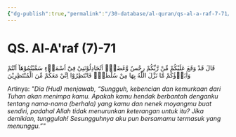 ```yaml
---
{"dg-publish":true,"permalink":"/30-database/al-quran/qs-al-a-raf-7-71/"}
---
```



# QS. Al-A'raf (7)-71
قَالَ قَدْ وَقَعَ عَلَيْكُمْ مِّنْ رَّبِّكُمْ رِجْسٌ وَّغَضَبٌۗ  اَتُجَادِلُوْنَنِيْ فِيْٓ اَسْمَاۤءٍ سَمَّيْتُمُوْهَآ اَنْتُمْ وَاٰبَاۤؤُكُمْ مَّا نَزَّلَ اللّٰهُ بِهَا مِنْ سُلْطٰنٍۗ فَانْتَظِرُوْٓا اِنِّيْ مَعَكُمْ مِّنَ الْمُنْتَظِرِيْنَ 

Artinya: *"Dia (Hud) menjawab, “Sungguh, kebencian dan kemurkaan dari Tuhan akan menimpa kamu. Apakah kamu hendak berbantah denganku tentang nama-nama (berhala) yang kamu dan nenek moyangmu buat sendiri, padahal Allah tidak menurunkan keterangan untuk itu? Jika demikian, tunggulah! Sesungguhnya aku pun bersamamu termasuk yang menunggu.”"*
